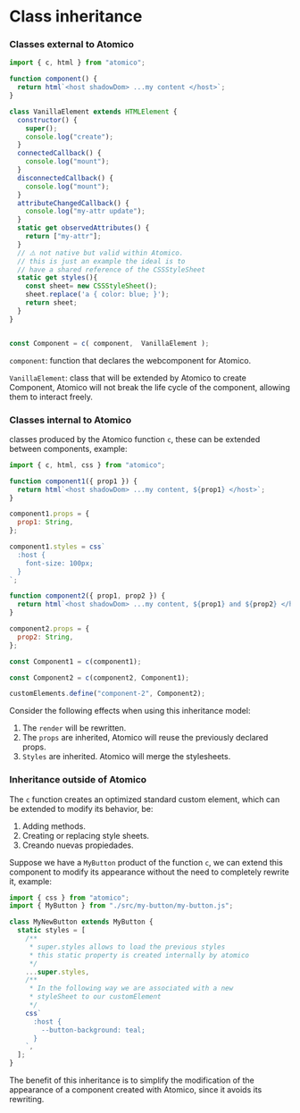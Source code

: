 # Class inheritance

### Classes external to Atomico

```javascript
import { c, html } from "atomico";

function component() {
  return html`<host shadowDom> ...my content </host>`;
}

class VanillaElement extends HTMLElement {
  constructor() {
    super();
    console.log("create");
  }
  connectedCallback() {
    console.log("mount");
  }
  disconnectedCallback() {
    console.log("mount");
  }
  attributeChangedCallback() {
    console.log("my-attr update");
  }
  static get observedAttributes() {
    return ["my-attr"];
  }
  // ⚠️ not native but valid within Atomico.
  // this is just an example the ideal is to 
  // have a shared reference of the CSSStyleSheet
  static get styles(){
    const sheet= new CSSStyleSheet();
    sheet.replace('a { color: blue; }');
    return sheet;
  }
}


const Component = c( component,  VanillaElement );
```

`component`: function that declares the webcomponent for Atomico. 

`VanillaElement`: class that will be extended by Atomico to create Component, Atomico will not break the life cycle of the component, allowing them to interact freely.

### Classes internal to Atomico

classes produced by the Atomico function `c`, these can be extended between components, example:

```javascript
import { c, html, css } from "atomico";

function component1({ prop1 }) {
  return html`<host shadowDom> ...my content, ${prop1} </host>`;
}

component1.props = {
  prop1: String,
};

component1.styles = css`
  :host {
    font-size: 100px;
  }
`;

function component2({ prop1, prop2 }) {
  return html`<host shadowDom> ...my content, ${prop1} and ${prop2} </host>`;
}

component2.props = {
  prop2: String,
};

const Component1 = c(component1);

const Component2 = c(component2, Component1);

customElements.define("component-2", Component2);

```

Consider the following effects when using this inheritance model:

1. The `render` will be rewritten. 
2. The `props` are inherited, Atomico will reuse the previously declared props. 
3. `Styles` are inherited. Atomico will merge the stylesheets.

### Inheritance outside of Atomico

The `c` function creates an optimized standard custom element, which can be extended to modify its behavior, be:

1. Adding methods.
2. Creating or replacing style sheets.
3. Creando nuevas propiedades.

Suppose we have a `MyButton` product of the function `c`, we can extend this component to modify its appearance without the need to completely rewrite it, example:

```javascript
import { css } from "atomico";
import { MyButton } from "./src/my-button/my-button.js";

class MyNewButton extends MyButton {
  static styles = [
    /**
     * super.styles allows to load the previous styles
     * this static property is created internally by atomico
     */
    ...super.styles,
    /**
     * In the following way we are associated with a new
     * styleSheet to our customElement
     */
    css`
      :host {
        --button-background: teal;
      }
    `,
  ];
}
```

The benefit of this inheritance is to simplify the modification of the appearance of a component created with Atomico, since it avoids its rewriting.

